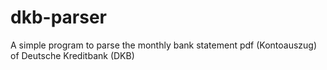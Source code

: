# dkb-parser
A simple program to parse the monthly bank statement pdf (Kontoauszug) of Deutsche Kreditbank (DKB) 

